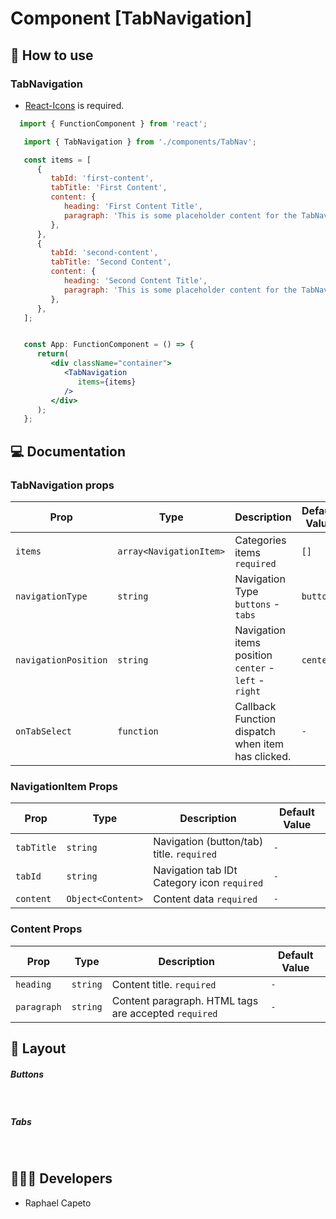 # Component [TabNavigation]


## 🚀 How to use

### TabNavigation
 - [React-Icons](https://react-icons.github.io/react-icons/) is required.

```jsx
  import { FunctionComponent } from 'react';

   import { TabNavigation } from './components/TabNav';

   const items = [
      {
         tabId: 'first-content',
         tabTitle: 'First Content',
         content: {
            heading: 'First Content Title',
            paragraph: 'This is some placeholder content for the TabNavigation component.'
         },
      },
      {
         tabId: 'second-content',
         tabTitle: 'Second Content',
         content: {
            heading: 'Second Content Title',
            paragraph: 'This is some placeholder content for the TabNavigation component.'
         },
      },
   ];


   const App: FunctionComponent = () => {
      return(
         <div className="container">
            <TabNavigation 
               items={items} 
            />
         </div>
      );
   };
```

## 💻 Documentation

### TabNavigation props

| Prop | Type | Description                                                                                                                                         | Default Value |
| --------- | -------- | ------------------------------------------------------------------------------------------------------------------------------------------------------- | ----------------- |
| `items`  | `array<NavigationItem>` | Categories items `required` | `[]` |
| `navigationType`  | `string` | Navigation Type `buttons` - `tabs` | `buttons` |
| `navigationPosition`  | `string` | Navigation items position `center` - `left` - `right` | `center` |
| `onTabSelect`  | `function` | Callback Function dispatch when item has clicked. | `-` |

### NavigationItem Props

| Prop | Type | Description                                                                                                                                         | Default Value |
| --------- | -------- | ------------------------------------------------------------------------------------------------------------------------------------------------------- | ----------------- |
| `tabTitle`  | `string` | Navigation (button/tab) title. `required` | `-` |
| `tabId`  | `string` | Navigation tab IDt Category icon `required` | `-` |
| `content`  | `Object<Content>` | Content data  `required` | `-` |


### Content Props

| Prop | Type | Description                                                                                                                                         | Default Value |
| --------- | -------- | ------------------------------------------------------------------------------------------------------------------------------------------------------- | ----------------- |
| `heading`  | `string` | Content title. `required` | `-` |
| `paragraph`  | `string` | Content paragraph. HTML tags are accepted `required` | `-` |

## 🔖 Layout

<h5>Buttons</h5>
<br/>
<p align="left">
 
</p>


<h5>Tabs</h5>
<br/>

</p>


## 👨🏻‍💻 Developers
- Raphael Capeto


